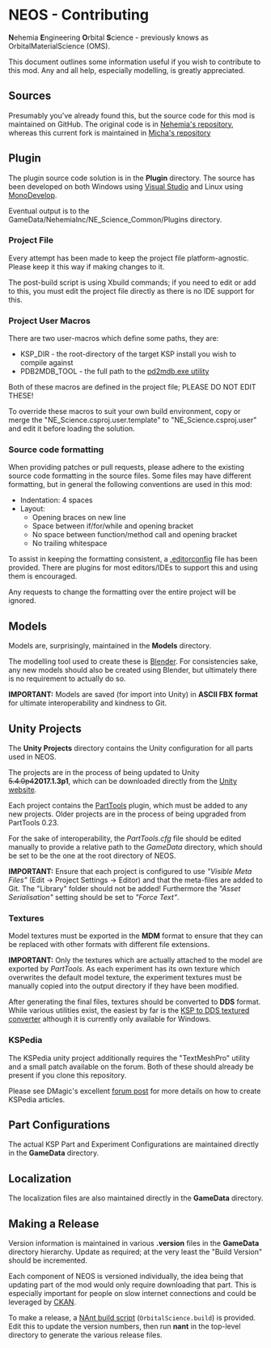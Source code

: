 # NEOS - Contributing
**N**ehemia **E**ngineering **O**rbital **S**cience - previously knows as OrbitalMaterialScience (OMS).

This document outlines some information useful if you wish to contribute to this mod. Any and all help, especially modelling, is greatly appreciated.


## Sources
Presumably you've already found this, but the source code for this mod is maintained on GitHub.  The original code is in [Nehemia's repository][10], whereas this current fork is maintained in [Micha's repository][11]

[10]: https://github.com/N3h3miah/OrbitalMaterialScience
[11]: https://github.com/mwerle/OrbitalMaterialScience

## Plugin

The plugin source code solution is in the **Plugin** directory.  The source has been developed on both Windows using [Visual Studio][20] and Linux using [MonoDevelop][21].

Eventual output is to the GameData/NehemiaInc/NE_Science_Common/Plugins directory.

### Project File
Every attempt has been made to keep the project file platform-agnostic. Please keep it this way if making changes to it.

The post-build script is using Xbuild commands; if you need to edit or add to this, you must edit the project file directly as there is no IDE support for this.

### Project User Macros
There are two user-macros which define some paths, they are:
* KSP_DIR - the root-directory of the target KSP install you wish to compile against
* PDB2MDB_TOOL - the full path to the [pd2mdb.exe utility][15]

Both of these macros are defined in the project file; PLEASE DO NOT EDIT THESE!

To override these macros to suit your own build environment, copy or merge the
"NE_Science.csproj.user.template" to "NE_Science.csproj.user" and edit it
before loading the solution.

[15]: https://forum.kerbalspaceprogram.com/index.php?showtopic=102909


### Source code formatting

When providing patches or pull requests, please adhere to the existing source code formatting in the source files.  Some files may have different formatting, but in general the following conventions are used in this mod:

* Indentation: 4 spaces
* Layout:
  * Opening braces on new line
  * Space between if/for/while and opening bracket
  * No space between function/method call and opening bracket
  * No trailing whitespace

To assist in keeping the formatting consistent, a [.editorconfig][22] file has been provided. There are plugins for most editors/IDEs to support this and using them is encouraged.

Any requests to change the formatting over the entire project will be ignored.

[20]: https://www.visualstudio.com/free-developer-offers/
[21]: http://www.monodevelop.com/
[22]: http://editorconfig.org/

## Models
Models are, surprisingly, maintained in the **Models** directory.

The modelling tool used to create these is [Blender][30]. For consistencies sake, any new models should also be created using Blender, but ultimately there is no requirement to actually do so.

**IMPORTANT:** Models are saved (for import into Unity) in **ASCII FBX format** for ultimate interoperability and kindness to Git.

[30]: https://www.blender.org/

## Unity Projects
The **Unity Projects** directory contains the Unity configuration for all parts used in NEOS.

The projects are in the process of being updated to Unity ~~5.4.0p4~~**2017.1.3p1**, which can be downloaded directly from the [Unity website][40].

Each project contains the [PartTools][41] plugin, which must be added to any new projects. Older projects are in the process of being upgraded from PartTools 0.23.

For the sake of interoperability, the *PartTools.cfg* file should be edited manually to provide a relative path to the *GameData* directory, which should be set to be the one at the root directory of NEOS.

**IMPORTANT:** Ensure that each project is configured to use *"Visible Meta Files"* (Edit -> Project Settings -> Editor) and that the meta-files are added to Git.  The "Library" folder should not be added! Furthermore the *"Asset Serialisation"* setting should be set to *"Force Text"*. 

### Textures
Model textures must be exported in the **MDM** format to ensure that they can be replaced with other formats with different file extensions.

**IMPORTANT:** Only the textures which are actually attached to the model are exported by *PartTools*. As each experiment has its own texture which overwrites the default model texture, the experiment textures must be manually copied into the output directory if they have been modified.

After generating the final files, textures should be converted to **DDS** format. While various utilities exist, the easiest by far is the [KSP to DDS textured converter][42] although it is currently only available for Windows.

### KSPedia
The KSPedia unity project additionally requires the "TextMeshPro" utility and a small patch available on the forum. Both of these should already be present if you clone this repository.

Please see DMagic's excellent [forum post][43] for more details on how to create KSPedia articles.

[40]: https://unity3d.com/unity/qa/patch-releases/2017.1.3p1
[41]: http://forum.kerbalspaceprogram.com/index.php?showtopic=160487
[42]: http://forum.kerbalspaceprogram.com/index.php?showtopic=88972
[43]: http://forum.kerbalspaceprogram.com/index.php?showtopic=137628

## Part Configurations
The actual KSP Part and Experiment Configurations are maintained directly in the **GameData** directory.

## Localization
The localization files are also maintained directly in the **GameData** directory.

## Making a Release
Version information is maintained in various **.version** files in the **GameData** directory hierarchy. Update as required; at the very least the "Build Version" should be incremented.

Each component of NEOS is versioned individually, the idea being that updating part of the mod would only require downloading that part. This is especially important for people on slow internet connections and could be leveraged by [CKAN][60].

To make a release, a [NAnt build script][61] (`OrbitalScience.build`) is provided. Edit this to update the version numbers, then run **nant** in the top-level directory to generate the various release files.

[60]: http://forum.kerbalspaceprogram.com/index.php?showtopic=90246
[61]: http://nant.sourceforge.net/
